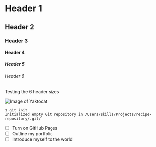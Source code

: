 # Header 1
## Header 2
### Header 3
#### Header 4
##### Header 5
###### Header 6

Testing the 6 header sizes

![Image of Yaktocat](https://octodex.github.com/images/yaktocat.png)


```
$ git init
Initialized empty Git repository in /Users/skills/Projects/recipe-repository/.git/
```

- [ ] Turn on GitHub Pages
- [ ] Outline my portfolio
- [ ] Introduce myself to the world

